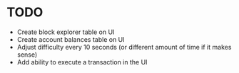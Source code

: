# TODO

- Create block explorer table on UI
- Create account balances table on UI
- Adjust difficulty every 10 seconds (or different amount of time if it makes sense)
- Add ability to execute a transaction in the UI
